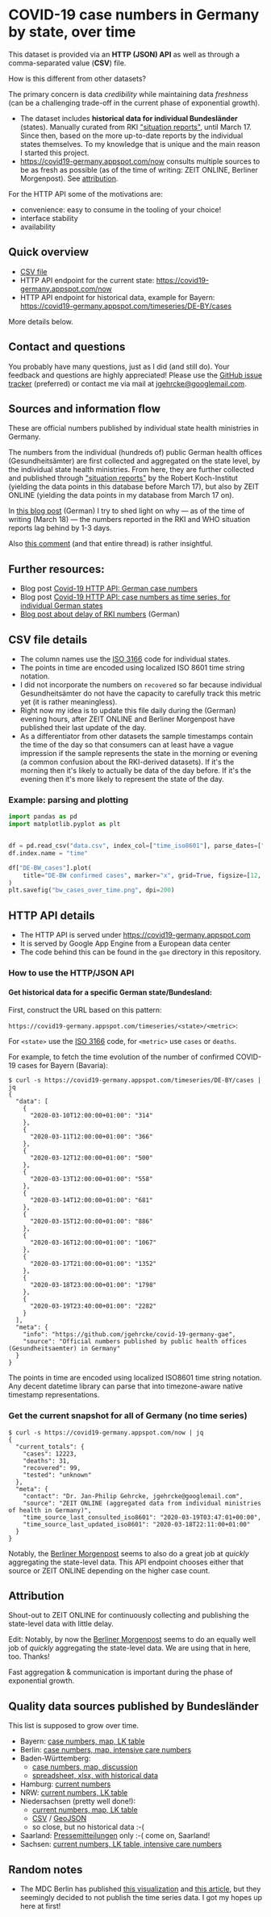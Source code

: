 # COVID-19 case numbers in Germany by state, over time

This dataset is provided via an **HTTP (JSON) API** as well as through a comma-separated value (**CSV**) file.

How is this different from other datasets?

The primary concern is data _credibility_ while maintaining data _freshness_ (can be a challenging trade-off in the current phase of exponential growth).

- The dataset includes **historical data for individual Bundesländer** (states). Manually curated from RKI ["situation reports"](https://www.rki.de/DE/Content/InfAZ/N/Neuartiges_Coronavirus/Situationsberichte/Archiv.html), until March 17. Since then, based on the more up-to-date reports by the individual states themselves. To my knowledge that is unique and the main reason I started this project.
- https://covid19-germany.appspot.com/now consults multiple sources to be as
  fresh as possible (as of the time of writing: ZEIT ONLINE, Berliner
  Morgenpost). See [attribution](https://github.com/jgehrcke/covid-19-germany-gae#attribution).

For the HTTP API some of the motivations are:

- convenience: easy to consume in the tooling of your choice!
- interface stability
- availability

## Quick overview

- [CSV file](https://raw.githubusercontent.com/jgehrcke/covid-19-germany-gae/master/data.csv)
- HTTP API endpoint for the current state: https://covid19-germany.appspot.com/now
- HTTP API endpoint for historical data, example for Bayern: https://covid19-germany.appspot.com/timeseries/DE-BY/cases

More details below.

## Contact and questions

You probably have many questions, just as I did (and still do). Your feedback and questions are highly appreciated!
Please use the [GitHub issue tracker](https://github.com/jgehrcke/covid-19-germany-gae/issues) (preferred)
or contact me via mail at jgehrcke@googlemail.com.

## Sources and information flow

These are official numbers published by individual state health ministries in
Germany.

The numbers from the individual (hundreds of) public German health offices
(Gesundheitsämter) are first collected and aggregated on the state level, by
the individual state health ministries. From here, they are further collected
and published through ["situation reports"](https://www.rki.de/DE/Content/InfAZ/N/Neuartiges_Coronavirus/Situationsberichte/Archiv.html)
by the Robert Koch-Institut (yielding the data points in this database before
March 17), but also by ZEIT ONLINE (yielding the data points in my database
from March 17 on).

In [this blog post](https://gehrcke.de/2020/03/deutschlands-covid-19-fallzahlen-des-rki-und-der-who-haben-inzwischen-2-3-tage-verzogerung/) (German) I try to shed light on why — as of the time of writing (March 18) — the numbers reported in the RKI and WHO situation reports lag behind by 1-3 days.

Also [this comment](https://github.com/CSSEGISandData/COVID-19/issues/1008#issuecomment-601210784) (and that entire thread) is rather insightful.

## Further resources:

- Blog post [Covid-19 HTTP API: German case numbers](https://gehrcke.de/2020/03/covid-19-http-api-for-german-case-numbers/)
- Blog post [Covid-19 HTTP API: case numbers as time series, for individual German states](https://gehrcke.de/2020/03/covid-19-http-api-german-states-timeseries)
- [Blog post about delay of RKI numbers](https://gehrcke.de/2020/03/deutschlands-covid-19-fallzahlen-des-rki-und-der-who-haben-inzwischen-2-3-tage-verzogerung/) (German)

## CSV file details

- The column names use the [ISO 3166](https://en.wikipedia.org/wiki/ISO_3166-2:DE) code for individual states.
- The points in time are encoded using localized ISO 8601 time string notation.
- I did not incorporate the numbers on `recovered` so far because individual Gesundheitsämter do not have the capacity to carefully track this metric yet (it is rather meaningless).
- Right now my idea is to update this file daily during the (German) evening hours, after ZEIT ONLINE and Berliner Morgenpost have published their last update of the day.
- As a differentiator from other datasets the sample timestamps contain the time of the day so that consumers can at least have a vague impression if the sample represents the state in the morning or evening (a common confusion about the RKI-derived datasets).
  If it's the morning then it's likely to actually be data of the day before. If it's the evening then it's more likely to represent the state of the day.

### Example: parsing and plotting

```python
import pandas as pd
import matplotlib.pyplot as plt


df = pd.read_csv("data.csv", index_col=["time_iso8601"], parse_dates=["time_iso8601"])
df.index.name = "time"

df["DE-BW_cases"].plot(
    title="DE-BW confirmed cases", marker="x", grid=True, figsize=[12, 9]
)
plt.savefig("bw_cases_over_time.png", dpi=200)
```

## HTTP API details

- The HTTP API is served under https://covid19-germany.appspot.com
- It is served by Google App Engine from a European data center
- The code behind this can be found in the `gae` directory in this repository.

### How to use the HTTP/JSON API

#### Get historical data for a specific German state/Bundesland:

First, construct the URL based on this pattern:

`https://covid19-germany.appspot.com/timeseries/<state>/<metric>`:

For `<state>` use the [ISO 3166](https://en.wikipedia.org/wiki/ISO_3166-2:DE) code, for `<metric>` use `cases` or `deaths`.

For example, to fetch the time evolution of the number of confirmed COVID-19 cases for Bayern (Bavaria):

```
$ curl -s https://covid19-germany.appspot.com/timeseries/DE-BY/cases | jq
{
  "data": [
    {
      "2020-03-10T12:00:00+01:00": "314"
    },
    {
      "2020-03-11T12:00:00+01:00": "366"
    },
    {
      "2020-03-12T12:00:00+01:00": "500"
    },
    {
      "2020-03-13T12:00:00+01:00": "558"
    },
    {
      "2020-03-14T12:00:00+01:00": "681"
    },
    {
      "2020-03-15T12:00:00+01:00": "886"
    },
    {
      "2020-03-16T12:00:00+01:00": "1067"
    },
    {
      "2020-03-17T21:00:00+01:00": "1352"
    },
    {
      "2020-03-18T23:00:00+01:00": "1798"
    },
    {
      "2020-03-19T23:40:00+01:00": "2282"
    }
  ],
  "meta": {
    "info": "https://github.com/jgehrcke/covid-19-germany-gae",
    "source": "Official numbers published by public health offices (Gesundheitsaemter) in Germany"
  }
}
```

The points in time are encoded using localized ISO8601 time string notation.
Any decent datetime library can parse that into timezone-aware native timestamp
representations.

### Get the current snapshot for all of Germany (no time series)

```
$ curl -s https://covid19-germany.appspot.com/now | jq
{
  "current_totals": {
    "cases": 12223,
    "deaths": 31,
    "recovered": 99,
    "tested": "unknown"
  },
  "meta": {
    "contact": "Dr. Jan-Philip Gehrcke, jgehrcke@googlemail.com",
    "source": "ZEIT ONLINE (aggregated data from individual ministries of health in Germany)",
    "time_source_last_consulted_iso8601": "2020-03-19T03:47:01+00:00",
    "time_source_last_updated_iso8601": "2020-03-18T22:11:00+01:00"
  }
}
```

Notably, the [Berliner Morgenpost](https://interaktiv.morgenpost.de/corona-virus-karte-infektionen-deutschland-weltweit/)
seems to also do a great job at _quickly_ aggregating the state-level data.
This API endpoint chooses either that source or ZEIT ONLINE depending on
the higher case count.

## Attribution

Shout-out to ZEIT ONLINE for continuously collecting and
publishing the state-level data with little delay.

Edit: Notably, by now the [Berliner Morgenpost](https://interaktiv.morgenpost.de/corona-virus-karte-infektionen-deutschland-weltweit/)
seems to do an equally well job of _quickly_ aggregating the state-level data.
We are using that in here, too. Thanks!

Fast aggregation & communication is important during the phase of exponential growth.

## Quality data sources published by Bundesländer

This list is supposed to grow over time.

- Bayern: [case numbers, map, LK table](https://www.lgl.bayern.de/gesundheit/infektionsschutz/infektionskrankheiten_a_z/coronavirus/karte_coronavirus/index.htm)
- Berlin: [case numbers, map, intensive care numbers](https://www.berlin.de/corona/fallstatistik/)
- Baden-Württemberg:
  - [case numbers, map, discussion](https://sozialministerium.baden-wuerttemberg.de/de/gesundheit-pflege/gesundheitsschutz/infektionsschutz-hygiene/informationen-zu-coronavirus/)
  - [spreadsheet, xlsx, with historical data](https://sozialministerium.baden-wuerttemberg.de/fileadmin/redaktion/m-sm/intern/downloads/Downloads_Gesundheitsschutz/Tabelle_Coronavirus-Faelle-BW.xlsx)
- Hamburg: [current numbers](https://www.mags.nrw/coronavirus-fallzahlen-nrw)
- NRW: [current numbers, LK table](https://www.mags.nrw/coronavirus-fallzahlen-nrw)
- Niedersachsen (pretty well done!):
  - [current numbers, map, LK table](https://www.niedersachsen.de/Coronavirus/aktuelle_lage_in_niedersachsen/)
  - [CSV](https://www.apps.nlga.niedersachsen.de/corona/download.php?csv) / [GeoJSON](https://www.apps.nlga.niedersachsen.de/corona/download.php?json)
  - so close, but no historical data :-(
- Saarland: [Pressemitteilungen](https://www.saarland.de/254259.htm) only :-( come on, Saarland!
- Sachsen: [current numbers, LK table, intensive care numbers](https://www.coronavirus.sachsen.de/infektionsfaelle-in-sachsen-4151.html)

## Random notes

- The MDC Berlin has published [this visualization](https://covid19germany.mdc-berlin.de/)
  and [this article](https://www.mdc-berlin.de/news/press/state-state-breakdown-covid-19-germany), but
  they seemingly decided to not publish the time series data. I got my hopes
  up here at first!
